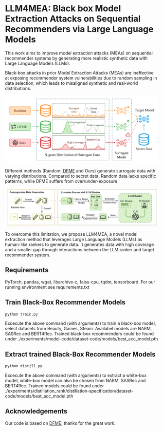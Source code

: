 # LLM4MEA: Black box Model Extraction Attacks on Sequential Recommenders via Large Language Models

This work aims to improve model extraction attacks (MEAs) on sequential recommender systems by generating more realistic synthetic data with Large Language Models (LLMs). 

Black-box attacks in prior Model Extraction Attacks (MEAs) are ineffective at exposing recommender system vulnerabilities due to random sampling in data selection, which leads to misaligned synthetic and real-world distributions. 

<p align="center"><img src="./figs/intro.svg" width="600"/></p>

Different methods (Random, [DFME](https://github.com/Yueeeeeeee/RecSys-Extraction-Attack) and Ours) generate surrogate data with varying distributions. Compared to secret data, Random data lacks specific patterns, while DFME suffers from over/under-exposure. 

<p align="center"><img src="./figs/intro1.svg" width="800"/></p>

To overcome this limitation, we propose LLM4MEA, a novel model extraction method that leverages Large Language Models (LLMs) as human-like rankers to generate data. 
It generates data with high coverage and a smaller gap through interactions between the LLM ranker and target recommender system.

## Requirements

PyTorch, pandas, wget, libarchive-c, faiss-cpu, tqdm, tensorboard. For our running environment see requirements.txt


## Train Black-Box Recommender Models

```bash
python train.py
```
Excecute the above command (with arguments) to train a black-box model, select datasets from Beauty, Games, Steam. Availabel models are NARM, SASRec and BERT4Rec. Trained black-box recommenders could be found under ./experiments/model-code/dataset-code/models/best_acc_model.pth


## Extract trained Black-Box Recommender Models

```bash
python distill.py
```
Excecute the above command (with arguments) to extract a white-box model, white-box model can also be chosen from NARM, SASRec and BERT4Rec. Trained models could be found under ./experiments/distillation_rank/distillation-specification/dataset-code/models/best_acc_model.pth


## Acknowledgements
Our code is based on [DFME](https://github.com/Yueeeeeeee/RecSys-Extraction-Attack), thanks for the great work.
